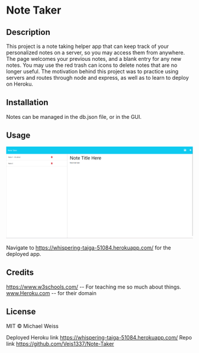 # Note Taker

## Description

This project is a note taking helper app that can keep track of your personalized notes on a server, so you may access them from anywhere.  The page welcomes your previous notes, and a blank entry for any new notes.  You may use the red trash can icons to delete notes that are no longer useful. The motivation behind this project was to practice using servers and routes through node and express, as well as to learn to deploy on Heroku.  

## Installation

Notes can be managed in the db.json file, or in the GUI. 

## Usage
![](./Media/Screenshot%202023-02-13%20115256.png)

Navigate to https://whispering-taiga-51084.herokuapp.com/ for the deployed app.  

## Credits

https://www.w3schools.com/ -- For teaching me so much about things. 
www.Heroku.com -- for their domain

## License

MIT © Michael Weiss

Deployed Heroku link
https://whispering-taiga-51084.herokuapp.com/
Repo link
https://github.com/Veis1337/Note-Taker
